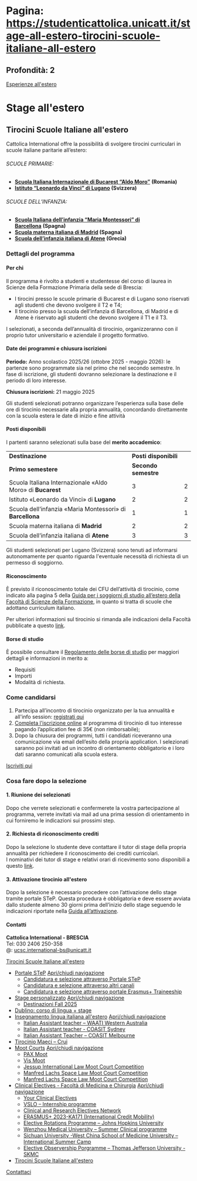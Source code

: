 # Pagina: https://studenticattolica.unicatt.it/stage-all-estero-tirocini-scuole-italiane-all-estero

## Profondità: 2

[Esperienze all'estero](home-esperienze-all-estero)



# Stage all'estero

## Tirocini Scuole Italiane all'estero

Cattolica International offre la possibilità di svolgere tirocini curriculari in scuole italiane paritarie all’estero:

###### SCUOLE PRIMARIE:

* [**Scuola Italiana Internazionale di Bucarest “Aldo Moro”**](https://scuolaitalianabucarest.com/) **(Romania)**
* **[Istituto “Leonardo da Vinci” di Lugano](https://www.ldavinci.org/primaria.html) (Svizzera)**

###### SCUOLE DELL’INFANZIA:

* [**Scuola Italiana dell’infanzia “Maria Montessori” di Barcellona**](https://scuoladellinfanziabarcellona.com/) **(Spagna)**
* **[Scuola materna italiana di Madrid](https://scuolamaternaitalianamadrid.com/?lang=it) (Spagna)**
* **[Scuola dell’infanzia italiana di Atene](https://www.scuolainfanziatene.com/) (Grecia)**

### Dettagli del programma

#### Per chi

Il programma è rivolto a studenti e studentesse del corso di laurea in Scienze della Formazione Primaria della sede di Brescia:

* I tirocini presso le scuole primarie di Bucarest e di Lugano sono riservati agli studenti che devono svolgere il T2 e T4;
* Il tirocinio presso la scuola dell’infanzia di Barcellona, di Madrid e di Atene è riservato agli studenti che devono svolgere il T1 e il T3.

I selezionati, a seconda dell’annualità di tirocinio, organizzeranno con il proprio tutor universitario e aziendale il progetto formativo.

#### Date dei programmi e chiusura iscrizioni

**Periodo:** Anno scolastico 2025/26 (ottobre 2025 - maggio 2026): le partenze sono programmate sia nel primo che nel secondo semestre. In fase di iscrizione, gli studenti dovranno selezionare la destinazione e il periodo di loro interesse.

**Chiusura iscrizioni:** 21 maggio 2025

Gli studenti selezionati potranno organizzare l’esperienza sulla base delle ore di tirocinio necessarie alla propria annualità, concordando direttamente con la scuola estera le date di inizio e fine attività

#### Posti disponibili

I partenti saranno selezionati sulla base del **merito accademico**:

|  |  |  |
| --- | --- | --- |
| **Destinazione** | **Posti disponibili** | |
| **Primo semestere** | **Secondo semestre** |
| Scuola Italiana Internazionale «Aldo Moro» di **Bucarest** | 3 | 2 |
| Istituto «Leonardo da Vinci» di **Lugano** | 2 | 2 |
| Scuola dell’infanzia «Maria Montessori» di **Barcellona** | 1 | 1 |
| Scuola materna italiana di **Madrid** | 2 | 2 |
| Scuola dell’infanzia italiana di **Atene** | 3 | 3 |

Gli studenti selezionati per Lugano (Svizzera) sono tenuti ad informarsi autonomamente per quanto riguarda l'eventuale necessità di richiesta di un permesso di soggiorno.

#### Riconoscimento

È previsto il riconoscimento totale dei CFU dell’attività di tirocinio, come indicato alla pagina 5 della [Guida per i soggiorni di studio all’estero della Facoltà di Scienze della Formazione](Guida%20per%20Riconoscimento%20esami%20soggiorni%20allestero%20Scienze%20della%20Formazione.pdf), in quanto si tratta di scuole che adottano curriculum italiano.

Per ulteriori informazioni sul tirocinio si rimanda alle indicazioni della Facoltà pubblicate a questo [link](https://statics.teams.cdn.office.net/evergreen-assets/safelinks/1/atp-safelinks.html).

#### Borse di studio

È possibile consultare il [Regolamento delle borse di studio](https://studenticattolica.unicatt.it/Guida%20borse%20di%20studio%20-%20Portale%20STeP%20(ITA-ENG)-NEW.pdf) per maggiori dettagli e informazioni in merito a:

* Requisiti
* Importi
* Modalità di richiesta.

### Come candidarsi

1. Partecipa all’incontro di tirocinio organizzato per la tua annualità e all'info session: [registrati qui](https://txunicatt.my.salesforce-sites.com/events/targetX_eventsb__events#/esr?eid=a12Tj000005cXEbIAM)
2. [Completa l'iscrizione online](https://mobilita-outgoing.unicatt.it/outgoing/) al programma di tirocinio di tuo interesse pagando l’application fee di 35€ (non rimborsabile);
3. Dopo la chiusura dei programmi, tutti i candidati riceveranno una comunicazione via email dell’esito della propria application. I selezionati saranno poi invitati ad un incontro di orientamento obbligatorio e i loro dati saranno comunicati alla scuola estera.

[Iscriviti qui](https://mobilita-outgoing.unicatt.it/outgoing/)

### Cosa fare dopo la selezione

#### 1. Riunione dei selezionati

Dopo che verrete selezionati e confermerete la vostra partecipazione al programma, verrete invitati via mail ad una prima session di orientamento in cui forniremo le indicazioni sui prossimi step.

#### 2. Richiesta di riconoscimento crediti

Dopo la selezione lo studente deve contattare il tutor di stage della propria annualità per richiedere il riconoscimento dei crediti curricolari.  
I nominativi dei tutor di stage e relativi orari di ricevimento sono disponibili a questo [link](https://www.unicatt.it/corsi/triennale/scienze-della-formazione-primaria-brescia/attivita-ed-esperienze/tirocinio.html).

#### 3. Attivazione tirocinio all'estero

Dopo la selezione è necessario procedere con l’attivazione dello stage tramite portale STeP. Questa procedura è obbligatoria e deve essere avviata dallo studente almeno 30 giorni prima dell’inizio dello stage seguendo le indicazioni riportate nella [Guida all’attivazione](Guida%20Attivazione%20Stage%20-%202022-2023%20.pdf).

#### Contatti

**Cattolica International - BRESCIA**  
Tel: 030 2406 250-358  
@: [ucsc.international-bs@unicatt.it](mailto:ucsc.international-bs@unicatt.it)

[Tirocini Scuole Italiane all'estero](#submenu__wrapper "Tirocini Scuole Italiane all'estero")

* [Portale STeP](stage-all-estero-portale-step "Portale STeP ")
  [Apri/chiudi navigazione](#asub-bdc4b88c-e75c-495a-aa4f-47b45c8fefb9 "Apri/chiudi navigazione")
  + [Candidatura e selezione attraverso Portale STeP](informazioni-azienda-estera "Candidatura e selezione attraverso Portale STeP")
  + [Candidatura e selezione attraverso altri canali](portale-step-maggiori-informazioni-per-chi-si-candida-ad-un-annuncio-su-portale-step "Candidatura e selezione attraverso altri canali")
  + [Candidatura e selezione attraverso portale Erasmus+ Traineeship](portale-step-candidatura-e-selezione-attraverso-portale-erasmus-traineeship-32826 "Candidatura e selezione attraverso portale Erasmus+ Traineeship")
* [Stage personalizzato](stage-all-estero-stage-personalizzato "Stage personalizzato")
  [Apri/chiudi navigazione](#asub-d81d5169-26b2-49d2-9aeb-12ff3ad44fea "Apri/chiudi navigazione")
  + [Destinazioni Fall 2025](stage-personalizzato-destinazioni-spring-2025 "Destinazioni Fall 2025")
* [Dublino: corso di lingua + stage](stage-all-estero-dublino-corso-di-lingua-stage "Dublino: corso di lingua + stage")
* [Insegnamento lingua italiana all'estero](stage-e-tesi-all-estero-insegnamento-lingua-italiana-all-estero "Insegnamento lingua italiana all'estero")
  [Apri/chiudi navigazione](#asub-07a2f290-e4dc-4104-b0d4-e19b4a02d6ef "Apri/chiudi navigazione")
  + [Italian Assistant teacher – WAATI Western Australia](insegnamento-lingua-italiana-all-estero-italian-assistant-teachers-2023 "Italian Assistant teacher – WAATI Western Australia")
  + [Italian Assistant teacher - COASIT Sydney](insegnamento-lingua-italiana-all-estero-coasit "Italian Assistant teacher - COASIT Sydney")
  + [Italian Assistant Teacher – COASIT Melbourne](insegnamento-lingua-italiana-all-estero-italian-assistant-teacher-coasit-melbourne "Italian Assistant Teacher – COASIT Melbourne")
* [Tirocinio Maeci – Crui](stage-all-estero-tirocinio-maeci-crui "Tirocinio Maeci – Crui")
* [Moot Courts](stage-e-tesi-all-estero-simulazioni-diplomatiche-e-arbitrato "Moot Courts")
  [Apri/chiudi navigazione](#asub-d51602ea-a857-43c2-9637-59cf741ea37d "Apri/chiudi navigazione")
  + [PAX Moot](simulazioni-diplomatiche-e-arbitrato-pax-moot " PAX Moot ")
  + [Vis Moot](simulazioni-diplomatiche-e-arbitrato-vis-moot "Vis Moot")
  + [Jessup International Law Moot Court Competition](moot-courts-jessup-law-international-moot-court-competition "Jessup International Law Moot Court Competition")
  + [Manfred Lachs Space Law Moot Court Competition](moot-courts-manfred-lachs-space-law-moot-court-competition "Manfred Lachs Space Law Moot Court Competition")
  + [Manfred Lachs Space Law Moot Court Competition](moot-courts-manfred-lachs-space-law-moot-court-competition-32841 "Manfred Lachs Space Law Moot Court Competition")
* [Clinical Electives - Facoltà di Medicina e Chirurgia](clinical-electives-facolta-di-medicina-e-chirurgia "Clinical Electives - Facoltà di Medicina e Chirurgia")
  [Apri/chiudi navigazione](#asub-bbbd7fd8-7a0d-466e-b320-d9cfdf5ff0d9 "Apri/chiudi navigazione")
  + [Your Clinical Electives](clinical-electives-professioni-sanitarie-your-clinical-electives "Your Clinical Electives")
  + [VSLO – Internship programme](clinical-electives-professioni-sanitarie-vslo-internship-program "VSLO – Internship programme")
  + [Clinical and Research Electives Network](clinical-electives-professioni-sanitarie-clinical-and-research-electives-network "Clinical and Research Electives Network")
  + [ERASMUS+ 2023-KA171 (International Credit Mobility)](clinical-electives-facolta-di-medicina-erasmus-ka-107-icm-international-credit "ERASMUS+ 2023-KA171 (International Credit Mobility)")
  + [Elective Rotations Programme – Johns Hopkins University](clinical-electives-facolta-di-medicina-elective-rotations-program-johns-hopkins "Elective Rotations Programme – Johns Hopkins University")
  + [Wenzhou Medical University – Summer Clinical programme](clinical-electives-facolta-di-medicina-wenzhou-medical-university-summer-clinical "Wenzhou Medical University – Summer Clinical programme")
  + [Sichuan University -West China School of Medicine University – International Summer Camp](clinical-electives-facolta-di-medicina-sichuan-university-west-china-school-of-medicine "Sichuan University -West China School of Medicine University – International Summer Camp")
  + [Elective Observership Porgramme – Thomas Jefferson University - SKMC](clinical-electives-facolta-di-medicina-elective-observership-porgramme-thomas-jefferson "Elective Observership Porgramme – Thomas Jefferson University - SKMC")
* [Tirocini Scuole Italiane all'estero](stage-all-estero-tirocini-scuole-italiane-all-estero "Tirocini Scuole Italiane all'estero")

[Contattaci](home-contatti "Contattaci")